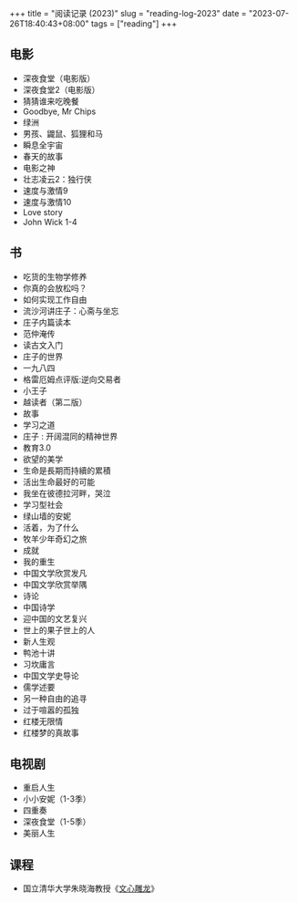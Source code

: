 +++
title = "阅读记录 (2023)"
slug = "reading-log-2023"
date = "2023-07-26T18:40:43+08:00"
tags = ["reading"]
+++

## 电影

* 深夜食堂（电影版）
* 深夜食堂2（电影版）
* 猜猜谁来吃晚餐
* Goodbye, Mr Chips
* 绿洲
* 男孩、鼹鼠、狐狸和马
* 瞬息全宇宙
* 春天的故事
* 电影之神
* 壮志凌云2：独行侠
* 速度与激情9
* 速度与激情10
* Love story
* John Wick 1-4

## 书

* 吃货的生物学修养
* 你真的会放松吗？
* 如何实现工作自由
* 流沙河讲庄子：心斋与坐忘
* 庄子内篇读本
* 范仲淹传
* 读古文入门
* 庄子的世界
* 一九八四
* 格雷厄姆点评版:逆向交易者
* 小王子
* 越读者（第二版）
* 故事
* 学习之道
* 庄子 : 开阔混同的精神世界
* 教育3.0
* 欲望的美学
* 生命是長期而持續的累積
* 活出生命最好的可能
* 我坐在彼德拉河畔，哭泣
* 学习型社会
* 绿山墙的安妮
* 活着，为了什么
* 牧羊少年奇幻之旅
* 成就
* 我的重生
* 中国文学欣赏发凡
* 中国文学欣赏举隅
* 诗论
* 中国诗学
* 迎中国的文艺复兴
* 世上的果子世上的人
* 新人生观
* 鸭池十讲
* 习坎庸言
* 中国文学史导论
* 儒学述要
* 另一种自由的追寻
* 过于喧嚣的孤独
* 红楼无限情
* 红楼梦的真故事

## 电视剧

* 重启人生
* 小小安妮（1-3季）
* 四重奏
* 深夜食堂（1-5季）
* 美丽人生

## 课程

* 国立清华大学朱晓海教授《[文心雕龙](https://ocw.nthu.edu.tw/ocw/index.php?page=course&cid=267)》

